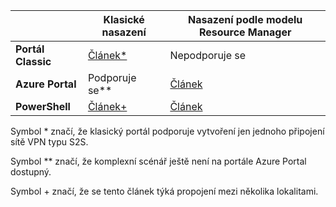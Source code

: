 |  | **Klasické nasazení**  | **Nasazení podle modelu Resource Manager** |
|----------------------------------------|--------------|----------------------|
| **Portál Classic**                     |[Článek*](../articles/vpn-gateway/vpn-gateway-site-to-site-create.md) |  Nepodporuje se |
| **Azure Portal**                       | Podporuje se**              | [Článek](vpn-gateway-howto-site-to-site-resource-manager-portal.md)|
| **PowerShell**               |[Článek+](..articles/vpn-gateway/vpn-gateway-multi-site.md)          | [Článek](..articles/vpn-gateway/vpn-gateway-create-site-to-site-rm-powershell.md)| 

Symbol * značí, že klasický portál podporuje vytvoření jen jednoho připojení sítě VPN typu S2S.

Symbol ** značí, že komplexní scénář ještě není na portále Azure Portal dostupný.

Symbol + značí, že se tento článek týká propojení mezi několika lokalitami.




<!--HONumber=sep16_HO1-->


